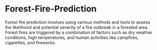 # Forest-Fire-Prediction

Forest fire prediction involves using various methods and tools to assess the likelihood and potential severity of a fire outbreak in a forested area. Forest fires are triggered by a combination of factors such as dry weather conditions, high temperatures, and human activities like campfires, cigarettes, and fireworks.
